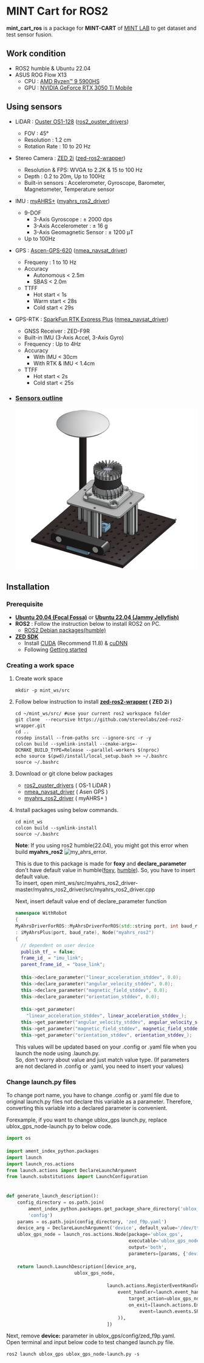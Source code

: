 # MINT Cart for ROS2

**mint_cart_ros** is a package for **MINT-CART** of [MINT LAB](https://mint-lab.github.io/) to get dataset and test sensor fusion.

## Work condition
- ROS2 humble & Ubuntu 22.04
- ASUS ROG Flow X13
  - CPU : [AMD Ryzen™ 9 5900HS](https://www.amd.com/en/products/apu/amd-ryzen-9-5900hs)
  - GPU : [NVIDIA GeForce RTX 3050 Ti Mobile](https://www.notebookcheck.net/NVIDIA-GeForce-RTX-3050-Ti-Laptop-GPU-Benchmarks-and-Specs.527430.0.html)


## Using sensors
  - LiDAR : [Ouster OS1-128](https://www.dataspeedinc.com/app/uploads/2019/10/Ouster-OS1-Datasheet.pdf) ([ros2_ouster_drivers](https://github.com/ros-drivers/ros2_ouster_drivers))
    - FOV : 45°
    - Resolution : 1.2 cm
    - Rotation Rate : 10 to 20 Hz
  - Stereo Camera : [ZED 2i](https://www.stereolabs.com/zed-2i) ([zed-ros2-wrapper](https://github.com/stereolabs/zed-ros2-wrapper))
    - Resolution & FPS: WVGA to 2.2K & 15 to 100 Hz
    - Depth : 0.2 to 20m, Up to 100Hz
    - Built-in sensors : Accelerometer, Gyroscope, Barometer, Magnetometer, Temperature sensor
  - IMU : [myAHRS+](http://withrobot.com/en/sensor/myahrsplus/) ([myahrs_ros2_driver](https://github.com/CLOBOT-Co-Ltd/myahrs_ros2_driver))
    - 9-DOF
      - 3-Axis Gyroscope : ± 2000 dps
      - 3-Axis Accelerometer : ± 16 g
      - 3-Axis Geomagnetic Sensor : ± 1200 μT
    - Up to 100Hz
  - GPS : [Ascen-GPS-620](https://ascenkorea.net/?page_id=690) ([nmea_navsat_driver](https://github.com/ros-drivers/nmea_navsat_driver/tree/ros2))
    - Frequeny : 1 to 10 Hz
    - Accuracy
      - Autonomous < 2.5m
      - SBAS < 2.0m
    - TTFF
      - Hot start < 1s
      - Warm start < 28s
      - Cold start < 29s
  - GPS-RTK : [SparkFun RTK Express Plus](https://www.sparkfun.com/products/18590) ([nmea_navsat_driver](https://github.com/ros-drivers/nmea_navsat_driver/tree/ros2))
    - GNSS Receiver : ZED-F9R
    - Built-in IMU (3-Axis Accel, 3-Axis Gyro)
    - Frequency : Up to 4Hz
    - Accuracy
      - With IMU < 30cm
      - With RTK & IMU < 1.4cm
    - TTFF
      - Hot start < 2s
      - Cold start < 25s
  
  - ### [Sensors outline](https://cad.onshape.com/documents/e604f5206b6b069382c1478e/w/2c3c9b12e499277badf01ed1/e/66ac3166ca2dbf7da4c255b7)
    ![sensors outline](images/Sensors_Outline.png)
## Installation

### Prerequisite
- **[Ubuntu 20.04 (Focal Fossa)](https://releases.ubuntu.com/focal)** or **[Ubuntu 22.04 (Jammy Jellyfish)](https://releases.ubuntu.com/jammy/)**
- **ROS2** : Follow the instruction below to install ROS2 on PC.
  - [ROS2 Debian packages(humble)](https://docs.ros.org/en/humble/Installation/Ubuntu-Install-Debians.html)
- **[ZED SDK](https://www.stereolabs.com/developers/release/)**
  - Install [CUDA](https://developer.nvidia.com/cuda-11-8-0-download-archive) (Recommend 11.8) & [cuDNN](https://developer.nvidia.com/rdp/cudnn-archive)
  - Following [Getting started](https://github.com/stereolabs/zed-sdk#getting-started)

### Creating a work space
1. Create work space
   ```
   mkdir -p mint_ws/src
   ```

2. Follow below instruction to install **[zed-ros2-wrapper](https://github.com/stereolabs/zed-ros2-wrapper) ( ZED 2i )**
    ```
    cd ~/mint_ws/src/ #use your current ros2 workspace folder
    git clone  --recursive https://github.com/stereolabs/zed-ros2-wrapper.git
    cd ..
    rosdep install --from-paths src --ignore-src -r -y
    colcon build --symlink-install --cmake-args=-DCMAKE_BUILD_TYPE=Release --parallel-workers $(nproc)
    echo source $(pwd)/install/local_setup.bash >> ~/.bashrc
    source ~/.bashrc
   ```
3. Download or git clone below packages
   - [ros2_ouster_drivers](https://github.com/ros-drivers/ros2_ouster_drivers/tree/humble) ( OS-1 LiDAR )
   - [nmea_navsat_driver](https://github.com/ros-drivers/nmea_navsat_driver/tree/ros2) ( Asen GPS )
   - [myahrs_ros2_driver](https://github.com/CLOBOT-Co-Ltd/myahrs_ros2_driver) ( myAHRS+ )

4. Install packages using below commands.
    ```
    cd mint_ws
    colcon build --symlink-install
    source ~/.bashrc
    ```

    **Note**: If you using ros2 humble(22.04), you might got this error when build **myahrs_ros2**
    ![my_ahrs_error](images/myahrs_error.png).

    This is due to this package is made for **foxy** and **declare_parameter** don't have default value in humble([foxy](https://docs.ros2.org/foxy/api/rclcpp/classrclcpp_1_1Node.html#a095ea977b26e7464d9371efea5f36c42), [humble](https://docs.ros.org/en/humble/p/rclcpp/generated/classrclcpp_1_1Node.html#classrclcpp_1_1Node)). So, you have to insert default value.  
    To insert, open mint_ws/src/myahrs_ros2_driver-master/myahrs_ros2_driver/src/myahrs_ros2_driver.cpp  

    Next, insert default value end of declare_parameter function
    ```c++
    namespace WithRobot
    {
    MyAhrsDriverForROS::MyAhrsDriverForROS(std::string port, int baud_rate)
    : iMyAhrsPlus(port, baud_rate), Node("myahrs_ros2")
    {
      // dependent on user device
      publish_tf_ = false;
      frame_id_ = "imu_link";
      parent_frame_id_ = "base_link";

      this->declare_parameter("linear_acceleration_stddev", 0.0);
      this->declare_parameter("angular_velocity_stddev", 0.0);
      this->declare_parameter("magnetic_field_stddev", 0.0);
      this->declare_parameter("orientation_stddev", 0.0);

      this->get_parameter(
        "linear_acceleration_stddev", linear_acceleration_stddev_);
      this->get_parameter("angular_velocity_stddev", angular_velocity_stddev_);
      this->get_parameter("magnetic_field_stddev", magnetic_field_stddev_);
      this->get_parameter("orientation_stddev", orientation_stddev_);
    ``` 
    This values will be updated based on your .config or .yaml file when you launch the node using .launch.py.  
    So, don't worry about value and just match value type. (If parameters are not declared in .config or .yaml, you need to insert your values)

### Change launch.py files
To change port name, you have to change .config or .yaml file due to original launch.py files not declare this variable as a parameter. Therefore, converting this variable into a declared parameter is convenient.

Forexample, if you want to change ublox_gps launch.py, replace ublox_gps_node-launch.py to below code.
```python
import os

import ament_index_python.packages
import launch
import launch_ros.actions
from launch.actions import DeclareLaunchArgument
from launch.substitutions import LaunchConfiguration


def generate_launch_description():
    config_directory = os.path.join(
        ament_index_python.packages.get_package_share_directory('ublox_gps'),
        'config')
    params = os.path.join(config_directory, 'zed_f9p.yaml')
    device_arg = DeclareLaunchArgument('device', default_value='/dev/ttyACM1')
    ublox_gps_node = launch_ros.actions.Node(package='ublox_gps',
                                             executable='ublox_gps_node',
                                             output='both',
                                             parameters=[params, {'device': LaunchConfiguration('device')}],)

    return launch.LaunchDescription([device_arg,
    				     ublox_gps_node,

                                     launch.actions.RegisterEventHandler(
                                         event_handler=launch.event_handlers.OnProcessExit(
                                             target_action=ublox_gps_node,
                                             on_exit=[launch.actions.EmitEvent(
                                                 event=launch.events.Shutdown())],
                                         )),
                                     ])
```  
Next, remove **device:** parameter in ublox_gps/config/zed_f9p.yaml.  
Open terminal and input below code to test changed launch.py file.
```
ros2 launch ublox_gps ublox_gps_node-launch.py -s
```
